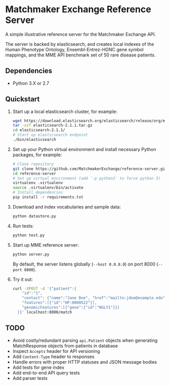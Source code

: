 # Matchmaker Exchange Reference Server
A simple illustrative reference server for the Matchmaker Exchange API.

The server is backed by elasticsearch, and creates local indexes of the Human Phenotype Ontology, Ensembl-Entrez-HGNC gene symbol mappings, and the MME API benchmark set of 50 rare disease patients.

## Dependencies
- Python 3.X or 2.7

## Quickstart

1. Start up a local elasticsearch cluster, for example:

    ```bash
    wget https://download.elasticsearch.org/elasticsearch/release/org/elasticsearch/distribution/tar/elasticsearch/2.1.1/elasticsearch-2.1.1.tar.gz
    tar -xzf elasticsearch-2.1.1.tar.gz
    cd elasticsearch-2.1.1/
    # Start up elasticsearch endpoint
    ./bin/elasticsearch
    ```

1. Set up your Python virtual environment and install necessary Python packages, for example:

    ```bash
    # Clone repository
    git clone https://github.com/MatchmakerExchange/reference-server.git
    cd reference-server
    # Set up virtual environment (add `-p python3` to force python 3) 
    virtualenv .virtualenv
    source .virtualenv/bin/activate
    # Install dependencies
    pip install -r requirements.txt
    ```

1. Download and index vocabularies and sample data:

    ```bash
    python datastore.py
    ```

1. Run tests:

    ```bash
    python test.py
    ```

1. Start up MME reference server:

    ```bash
    python server.py
    ```

    By default, the server listens globally (`--host 0.0.0.0`) on port 8000 (`--port 8000`).

1. Try it out:

    ```bash
    curl -XPOST -d '{"patient":{
        "id":"1",
        "contact": {"name":"Jane Doe", "href":"mailto:jdoe@example.edu"},
        "features":[{"id":"HP:0000522"}],
        "genomicFeatures":[{"gene":{"id":"NGLY1"}}]
      }}' localhost:8000/match
    ```


## TODO
- Avoid costly/redundant parsing `api.Patient` objects when generating MatchResponse objects from patients in database
- Inspect `Accepts` header for API versioning
- Add `Content-Type` header to responses
- Handle errors with proper HTTP statuses and JSON message bodies
- Add tests for gene index
- Add end-to-end API query tests
- Add parser tests
